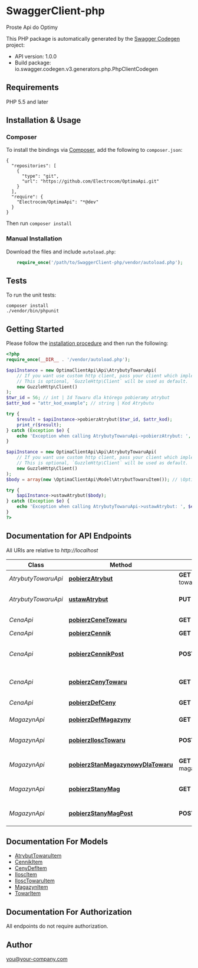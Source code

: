 # SwaggerClient-php
Proste Api do Optimy

This PHP package is automatically generated by the [Swagger Codegen](https://github.com/swagger-api/swagger-codegen) project:

- API version: 1.0.0
- Build package: io.swagger.codegen.v3.generators.php.PhpClientCodegen

## Requirements

PHP 5.5 and later

## Installation & Usage
### Composer

To install the bindings via [Composer](http://getcomposer.org/), add the following to `composer.json`:

```
{
  "repositories": [
    {
      "type": "git",
      "url": "https://github.com/Electrocom/OptimaApi.git"
    }
  ],
  "require": {
    "Electrocom/OptimaApi": "*@dev"
  }
}
```

Then run `composer install`

### Manual Installation

Download the files and include `autoload.php`:

```php
    require_once('/path/to/SwaggerClient-php/vendor/autoload.php');
```

## Tests

To run the unit tests:

```
composer install
./vendor/bin/phpunit
```

## Getting Started

Please follow the [installation procedure](#installation--usage) and then run the following:

```php
<?php
require_once(__DIR__ . '/vendor/autoload.php');

$apiInstance = new OptimaClientApi\Api\AtrybutyTowaruApi(
    // If you want use custom http client, pass your client which implements `GuzzleHttp\ClientInterface`.
    // This is optional, `GuzzleHttp\Client` will be used as default.
    new GuzzleHttp\Client()
);
$twr_id = 56; // int | Id Towaru dla którego pobieramy atrybut
$attr_kod = "attr_kod_example"; // string | Kod Atrybutu

try {
    $result = $apiInstance->pobierzAtrybut($twr_id, $attr_kod);
    print_r($result);
} catch (Exception $e) {
    echo 'Exception when calling AtrybutyTowaruApi->pobierzAtrybut: ', $e->getMessage(), PHP_EOL;
}

$apiInstance = new OptimaClientApi\Api\AtrybutyTowaruApi(
    // If you want use custom http client, pass your client which implements `GuzzleHttp\ClientInterface`.
    // This is optional, `GuzzleHttp\Client` will be used as default.
    new GuzzleHttp\Client()
);
$body = array(new \OptimaClientApi\Model\AtrybutTowaruItem()); // \OptimaClientApi\Model\AtrybutTowaruItem[] | Wartość którą ustawiamy atrybutowi

try {
    $apiInstance->ustawAtrybut($body);
} catch (Exception $e) {
    echo 'Exception when calling AtrybutyTowaruApi->ustawAtrybut: ', $e->getMessage(), PHP_EOL;
}
?>
```

## Documentation for API Endpoints

All URIs are relative to *http://localhost*

Class | Method | HTTP request | Description
------------ | ------------- | ------------- | -------------
*AtrybutyTowaruApi* | [**pobierzAtrybut**](docs/Api/AtrybutyTowaruApi.md#pobierzatrybut) | **GET** /atrybuty-towaru/towary/{TwrId}/atrybut-towaru/{AttrKod} | Pobieranie atrybutów
*AtrybutyTowaruApi* | [**ustawAtrybut**](docs/Api/AtrybutyTowaruApi.md#ustawatrybut) | **PUT** /atrybuty-towaru/towary | Ustawianie atrybutu towaru.
*CenaApi* | [**pobierzCeneTowaru**](docs/Api/CenaApi.md#pobierzcenetowaru) | **GET** /cena/ceny/{CenaId}/towary/{TwrId} | Pobiera cenę dla towaru
*CenaApi* | [**pobierzCennik**](docs/Api/CenaApi.md#pobierzcennik) | **GET** /ceny/cennik/{CennikId} | Pobiera Cennik
*CenaApi* | [**pobierzCennikPost**](docs/Api/CenaApi.md#pobierzcennikpost) | **POST** /ceny/cennik/{CennikId} | Pobiera Ceny tylko dla wybranych towarów
*CenaApi* | [**pobierzCenyTowaru**](docs/Api/CenaApi.md#pobierzcenytowaru) | **GET** /cena/towary/{TwrId} | Pobieranie cen określonego towaru.
*CenaApi* | [**pobierzDefCeny**](docs/Api/CenaApi.md#pobierzdefceny) | **GET** /cena/ceny-def | Pobieranie definicji cen.
*MagazynApi* | [**pobierzDefMagazyny**](docs/Api/MagazynApi.md#pobierzdefmagazyny) | **GET** /magazyn/magazyny-def | Pobiera listę magazynów
*MagazynApi* | [**pobierzIloscTowaru**](docs/Api/MagazynApi.md#pobierzilosctowaru) | **POST** /stany-magazynowe/ilosc-towaru | Pobieranie stanu magazynowego
*MagazynApi* | [**pobierzStanMagazynowyDlaTowaru**](docs/Api/MagazynApi.md#pobierzstanmagazynowydlatowaru) | **GET** /stany-magazynowe/towary/{TwrId}/Magazyn/{MagId} | Pobiera stan magazynowy towaru
*MagazynApi* | [**pobierzStanyMag**](docs/Api/MagazynApi.md#pobierzstanymag) | **GET** /stany-magazynowe/magazyn/{MagId} | Pobieranie stanu magazynowego
*MagazynApi* | [**pobierzStanyMagPost**](docs/Api/MagazynApi.md#pobierzstanymagpost) | **POST** /stany-magazynowe/magazyn/{MagId} | Pobieranie stanu magazynowego

## Documentation For Models

 - [AtrybutTowaruItem](docs/Model/AtrybutTowaruItem.md)
 - [CennikItem](docs/Model/CennikItem.md)
 - [CenyDefItem](docs/Model/CenyDefItem.md)
 - [IloscItem](docs/Model/IloscItem.md)
 - [IloscTowaruItem](docs/Model/IloscTowaruItem.md)
 - [MagazynItem](docs/Model/MagazynItem.md)
 - [TowarItem](docs/Model/TowarItem.md)

## Documentation For Authorization

 All endpoints do not require authorization.


## Author

you@your-company.com

